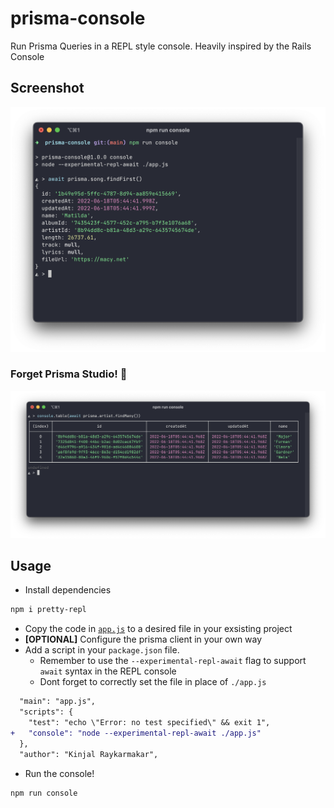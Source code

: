 # prisma-console

Run Prisma Queries in a REPL style console. Heavily inspired by the Rails Console

## Screenshot

![Screenshot](./docs/screenshot.png)

### Forget Prisma Studio! 🤣

![Screenshot 2](./docs/screenshot2.png)

## Usage

- Install dependencies

```sh
npm i pretty-repl
```

- Copy the code in [`app.js`](./app.js) to a desired file in your exsisting project
- **[OPTIONAL]** Configure the prisma client in your own way
- Add a script in your `package.json` file.
  - Remember to use the `--experimental-repl-await` flag to support `await` syntax in the REPL console
  - Dont forget to correctly set the file in place of `./app.js`

```diff
  "main": "app.js",
  "scripts": {
    "test": "echo \"Error: no test specified\" && exit 1",
+   "console": "node --experimental-repl-await ./app.js"
  },
  "author": "Kinjal Raykarmakar",
```

- Run the console!

```sh
npm run console
```
